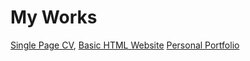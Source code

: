 <h1> My Works </h1>

<a href="https://roadmap.sh/projects/single-page-cv">Single Page CV</a>,
<a href="https://roadmap.sh/projects/basic-html-website">Basic HTML Website</a>
<a href="https://roadmap.sh/projects/portfolio-website">Personal Portfolio</a>
